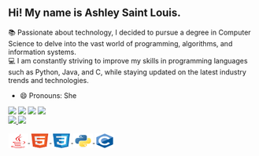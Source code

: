 ## Hi! My name is Ashley Saint Louis.

📚 Passionate about technology, I decided to pursue a degree in Computer Science to delve into the vast world of programming, algorithms, and information systems.                                                                                                                              
💻 I am constantly striving to improve my skills in programming languages such as Python, Java, and C, while staying updated on the latest industry trends and technologies.

- 😄 Pronouns: She

 <div>
   <a href="https://youtu.be/SyansEnfomatik" target="_blank"><img src="https://img.shields.io/badge/YouTube-FF0000?style=for-the-badge&logo=youtube&logoColor=white" target="_blank"></a>
  <a href="https://www.instagram.com/ashleysaintloui/" target="_blank"><img src="https://img.shields.io/badge/-Instagram-%23E4405F?style=for-the-badge&logo=instagram&logoColor=white" target="_blank"></a>
  <a href = "mailto:contatosyansenfomatik23@gmail.com"><img src="https://img.shields.io/badge/-Gmail-%23333?style=for-the-badge&logo=gmail&logoColor=white" target="_blank"></a>
  <a href="https://www.linkedin.com/in/ashley-saint-louis-5a8001264" target="_blank"><img src="https://img.shields.io/badge/-LinkedIn-%230077B5?style=for-the-badge&logo=linkedin&logoColor=white" target="_blank"></a> 
  

  </div>


<div align="left">
  <a href="https://github.com/ashleysaintlouis">
  <img height="160em" src="https://github-readme-stats-git-masterrstaa-rickstaa.vercel.app/api?username=ashleysaintlouis&show_icons=true&theme=dracula&include_all_commits=true&count_private=True"/>
  <img height="160em" src="https://github-readme-stats-git-masterrstaa-rickstaa.vercel.app/api/top-langs/?username=ashleysaintlouis&layout=compact&langs_count=7&theme=dracula"/>
  </div>
<div style="display: inline_block"><br>
  <img align="center" alt="Rafa-Js" height="30" width="40" src="https://raw.githubusercontent.com/devicons/devicon/master/icons/java/java-plain.svg">
  <img align="center" alt="Rafa-HTML" height="30" width="40" src="https://raw.githubusercontent.com/devicons/devicon/master/icons/html5/html5-original.svg">
  <img align="center" alt="Rafa-CSS" height="30" width="40" src="https://raw.githubusercontent.com/devicons/devicon/master/icons/css3/css3-original.svg">
  <img align="center" alt="Rafa-Python" height="30" width="40" src="https://raw.githubusercontent.com/devicons/devicon/master/icons/python/python-original.svg">
  <img align="center" alt="Rafa-C" height="30" width="40" src="https://raw.githubusercontent.com/devicons/devicon/master/icons/c/c-original.svg"> 
  
</div>
